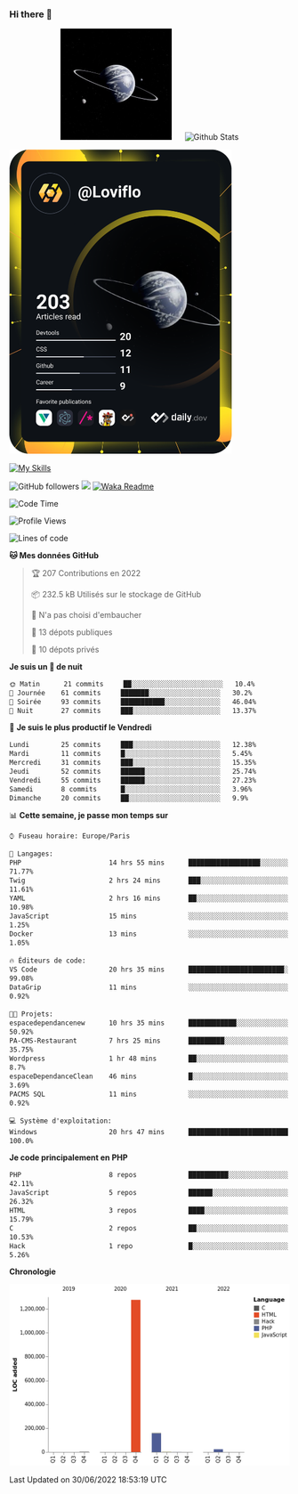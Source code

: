 ### Hi there 👋

<p align="center">
  <img src="https://github.com/Loviflo/Loviflo/blob/main/img/portrait.jpg" alt="Loviflo" height="200" style="margin-right: 20px"/>
  <img src="https://github-readme-stats.vercel.app/api?username=Loviflo&show_icons=true&theme=graywhite" alt="Github Stats" />
</p>

<a href="https://app.daily.dev/loviflo"><img src="https://github.com/loviflo/loviflo/blob/main/devcard.svg" width="400" alt="Loviflo's Dev Card"/></a>


[![My Skills](https://skillicons.dev/icons?i=php,laravel,symfony,mysql,js,ts,html,css,sass,angular,docker,webpack,vscode,figma,git,github,gitlab)](https://skillicons.dev)


![GitHub followers](https://img.shields.io/github/followers/Loviflo?label=Follow&style=social)
![](https://visitor-badge.glitch.me/badge?page_id=Loviflo.Loviflo)
[![Waka Readme](https://github.com/Loviflo/Loviflo/actions/workflows/update-stats.yml/badge.svg)](https://github.com/Loviflo/Loviflo/actions/workflows/update-stats.yml)

<!--START_SECTION:waka-->
![Code Time](http://img.shields.io/badge/Code%20Time-326%20hrs%2059%20mins-blue)

![Profile Views](http://img.shields.io/badge/Vues%20du%20profil-0-blue)

![Lines of code](https://img.shields.io/badge/Depuis%20Hello%20World%2C%20j%27ai%20%C3%A9crit-1%20Million%20Lignes%20de%20code-blue)

**🐱 Mes données GitHub** 

> 🏆 207 Contributions en 2022
 > 
> 📦 232.5 kB Utilisés sur le stockage de GitHub 
 > 
> 🚫 N'a pas choisi d'embaucher
 > 
> 📜 13 dépots publiques 
 > 
> 🔑 10 dépots privés  
 > 
**Je suis un 🦉 de nuit** 

```text
🌞 Matin      21 commits     ██░░░░░░░░░░░░░░░░░░░░░░░   10.4% 
🌆 Journée    61 commits     ███████░░░░░░░░░░░░░░░░░░   30.2% 
🌃 Soirée     93 commits     ███████████░░░░░░░░░░░░░░   46.04% 
🌙 Nuit       27 commits     ███░░░░░░░░░░░░░░░░░░░░░░   13.37%

```
📅 **Je suis le plus productif le Vendredi** 

```text
Lundi        25 commits     ███░░░░░░░░░░░░░░░░░░░░░░   12.38% 
Mardi        11 commits     █░░░░░░░░░░░░░░░░░░░░░░░░   5.45% 
Mercredi     31 commits     ███░░░░░░░░░░░░░░░░░░░░░░   15.35% 
Jeudi        52 commits     ██████░░░░░░░░░░░░░░░░░░░   25.74% 
Vendredi     55 commits     ██████░░░░░░░░░░░░░░░░░░░   27.23% 
Samedi       8 commits      █░░░░░░░░░░░░░░░░░░░░░░░░   3.96% 
Dimanche     20 commits     ██░░░░░░░░░░░░░░░░░░░░░░░   9.9%

```


📊 **Cette semaine, je passe mon temps sur** 

```text
⌚︎ Fuseau horaire: Europe/Paris

💬 Langages: 
PHP                      14 hrs 55 mins      ██████████████████░░░░░░░   71.77% 
Twig                     2 hrs 24 mins       ███░░░░░░░░░░░░░░░░░░░░░░   11.61% 
YAML                     2 hrs 16 mins       ██░░░░░░░░░░░░░░░░░░░░░░░   10.98% 
JavaScript               15 mins             ░░░░░░░░░░░░░░░░░░░░░░░░░   1.25% 
Docker                   13 mins             ░░░░░░░░░░░░░░░░░░░░░░░░░   1.05%

🔥 Éditeurs de code: 
VS Code                  20 hrs 35 mins      ████████████████████████░   99.08% 
DataGrip                 11 mins             ░░░░░░░░░░░░░░░░░░░░░░░░░   0.92%

🐱‍💻 Projets: 
espacedependancenew      10 hrs 35 mins      ████████████░░░░░░░░░░░░░   50.92% 
PA-CMS-Restaurant        7 hrs 25 mins       █████████░░░░░░░░░░░░░░░░   35.75% 
Wordpress                1 hr 48 mins        ██░░░░░░░░░░░░░░░░░░░░░░░   8.7% 
espaceDependanceClean    46 mins             █░░░░░░░░░░░░░░░░░░░░░░░░   3.69% 
PACMS SQL                11 mins             ░░░░░░░░░░░░░░░░░░░░░░░░░   0.92%

💻 Système d'exploitation: 
Windows                  20 hrs 47 mins      █████████████████████████   100.0%

```

**Je code principalement en PHP** 

```text
PHP                      8 repos             ██████████░░░░░░░░░░░░░░░   42.11% 
JavaScript               5 repos             ██████░░░░░░░░░░░░░░░░░░░   26.32% 
HTML                     3 repos             ████░░░░░░░░░░░░░░░░░░░░░   15.79% 
C                        2 repos             ██░░░░░░░░░░░░░░░░░░░░░░░   10.53% 
Hack                     1 repo              █░░░░░░░░░░░░░░░░░░░░░░░░   5.26%

```


**Chronologie**

![Chart not found](https://raw.githubusercontent.com/Loviflo/Loviflo/main/charts/bar_graph.png) 


 Last Updated on 30/06/2022 18:53:19 UTC
<!--END_SECTION:waka-->
